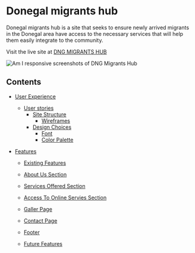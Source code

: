 # Donegal migrants hub

Donegal migrants hub is a site that seeks to ensure newly arrived migrants in the Donegal area have access to the necessary services that will help them easily integrate to the community.

Visit the live site at [DNG MIGRANTS HUB](HTTPS://)

![Am I responsive screenshots of DNG Migrants Hub](.../)

## Contents

* [User Experience](#user-experience)
  * [User stories](#user-stories)
    * [Site Structure](#site-structure)
      * [Wireframes](#wireframes)
    * [Design Choices](#design-choices)
      * [Font](#font)
      * [Color Palette](#color-palette)

* [Features](#features)
  * [Existing Features](#exisiting-features)
  * [About Us Section](#about-us-section)
  * [Services Offered Section](#services-offered-section)
  * [Access To Online Servies Section](#access-to-online-services-section)
  * [Galler Page](#gallery-page)
  * [Contact Page](#contact-page)
  * [Footer](#footer)

  * [Future Features](#future-features)
